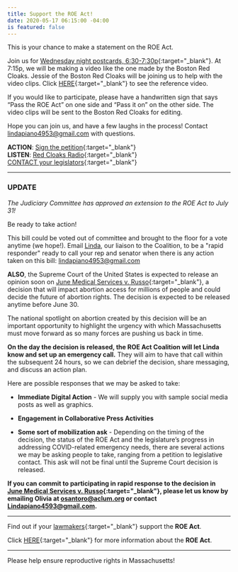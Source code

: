 ```yaml
---
title: Support the ROE Act!
date: 2020-05-17 06:15:00 -04:00
is featured: false
---
```


This is your chance to make a statement on the ROE Act.

Join us for [Wednesday night postcards, 6:30-7:30p](https://www.mobilize.us/indivisibleacton-area/event/268602/){:target="_blank"}. At 7:15p, we will be making a video like the one made by the Boston Red Cloaks.  Jessie of the Boston Red Cloaks will be joining us to help with the video clips.  Click [HERE](https://www.facebook.com/bostonredcloaks/videos/1436054239924457/UzpfSTEwMDAwODYwNDg1MDk5OTpWSzoyNjU5NjIxNzg3NTg1NzI0/){:target="_blank"} to see the reference video.

If you would like to participate, please have a handwritten sign that says “Pass the ROE Act” on one side and “Pass it on” on the other side. The video clips will be sent to the Boston Red Cloaks for editing.

Hope you can join us, and have a few laughs in the process!  Contact [lindapiano4953@gmail.com](mailto:lindapiano4953@gmail.com) with questions.

**ACTION**: [Sign the petition](https://tinyurl.com/PassROEAct){:target="_blank"}\
**LISTEN**: [Red Cloaks Radio](https://www.bostonredcloaks.com/red-cloaks-radio){:target="_blank"}\
[CONTACT your legislators](http://malegislature.gov/search/findmylegislator){:target="_blank"}

---

### UPDATE

*The Judiciary Committee has approved an extension to the ROE Act to July 31!*

Be ready to take action!

This bill could be voted out of committee and brought to the floor for a vote anytime (we hope!).  Email [Linda](mailto:lindapiano4953@gmail.com),  our liaison to the Coalition, to be a "rapid responder" ready to call your rep and senator when there is any action taken on this bill:  [lindapiano4953@gmail.com](mailto:lindapiano4953@gmail.com)

**ALSO**, the Supreme Court of the United States is expected to release an opinion soon on [June Medical Services v. Russo](https://www.scotusblog.com/case-files/cases/june-medical-services-llc-v-russo/){:target="_blank"}, a decision that will impact abortion access for millions of people and could decide the future of abortion rights. The decision is expected to be released anytime before June 30.

The national spotlight on abortion created by this decision will be an important opportunity to highlight the urgency with which Massachusetts must move forward as so many forces are pushing us back in time.

**On the day the decision is released, the ROE Act Coalition will let Linda know and set up an emergency call.** They will aim to have that call within the subsequent 24 hours, so we can debrief the decision, share messaging, and discuss an action plan.

Here are possible responses that we may be asked to take:

* **Immediate Digital Action** - We will supply you with sample social media posts as well as graphics.

* **Engagement in Collaborative Press Activities**

* **Some sort of mobilization ask** - Depending on the timing of the decision, the status of the ROE Act and the legislature’s progress in addressing COVID-related emergency needs, there are several actions we may be asking people to take, ranging from a petition to legislative contact. This ask will not be final until the Supreme Court decision is released.

**If you can commit to participating in rapid response to the decision in [June Medical Services v. Russo](https://www.scotusblog.com/case-files/cases/june-medical-services-llc-v-russo/){:target="_blank"}, please let us know by emailing Olivia at [osantoro@aclum.org](mailto:osantoro@aclum.or) or contact [Lindapiano4593@gmail.com](mailto:Lindapiano4593@gmail.com).**

---

Find out if your [lawmakers](https://www.plannedparenthoodaction.org/planned-parenthood-advocacy-fund-massachusetts-inc/issues/roe-act/roe-act-cosponsors){:target="_blank"} support the **ROE Act**.

Click [HERE](https://www.plannedparenthoodaction.org/planned-parenthood-advocacy-fund-massachusetts-inc/issues/roe-act){:target="_blank"} for more information about the **ROE Act**.

---

Please help ensure reproductive rights in Massachusetts!